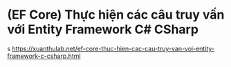 # (EF Core) Thực hiện các câu truy vấn với Entity Framework C# CSharp
s 
https://xuanthulab.net/ef-core-thuc-hien-cac-cau-truy-van-voi-entity-framework-c-csharp.html